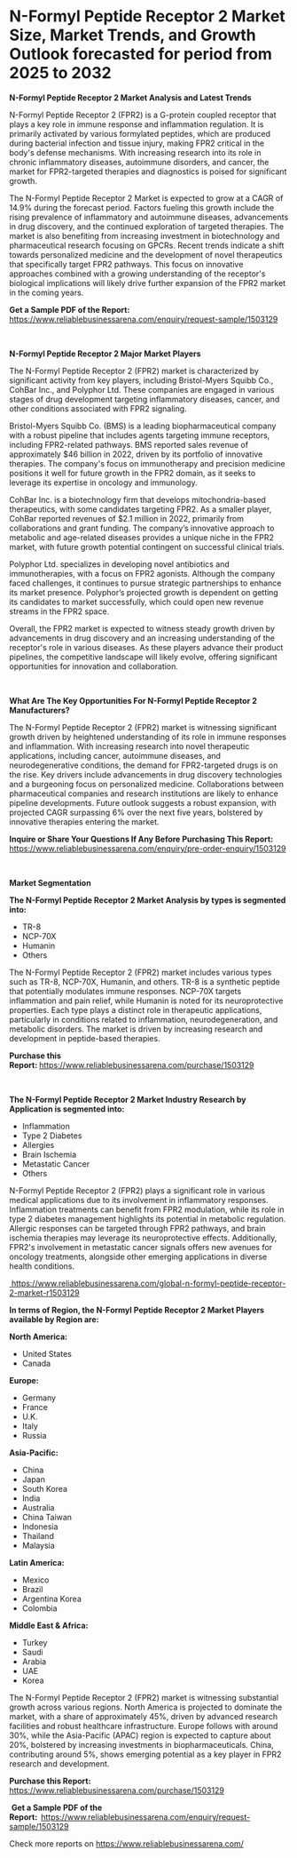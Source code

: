 <p><h1>N-Formyl Peptide Receptor 2 Market Size, Market Trends, and Growth Outlook forecasted for period from 2025 to 2032</h1></p><p><strong>N-Formyl Peptide Receptor 2 Market Analysis and Latest Trends</strong></p>
<p><p>N-Formyl Peptide Receptor 2 (FPR2) is a G-protein coupled receptor that plays a key role in immune response and inflammation regulation. It is primarily activated by various formylated peptides, which are produced during bacterial infection and tissue injury, making FPR2 critical in the body's defense mechanisms. With increasing research into its role in chronic inflammatory diseases, autoimmune disorders, and cancer, the market for FPR2-targeted therapies and diagnostics is poised for significant growth.</p><p>The N-Formyl Peptide Receptor 2 Market is expected to grow at a CAGR of 14.9% during the forecast period. Factors fueling this growth include the rising prevalence of inflammatory and autoimmune diseases, advancements in drug discovery, and the continued exploration of targeted therapies. The market is also benefiting from increasing investment in biotechnology and pharmaceutical research focusing on GPCRs. Recent trends indicate a shift towards personalized medicine and the development of novel therapeutics that specifically target FPR2 pathways. This focus on innovative approaches combined with a growing understanding of the receptor's biological implications will likely drive further expansion of the FPR2 market in the coming years.</p></p>
<p><strong>Get a Sample PDF of the Report:&nbsp;</strong> <a href="https://www.reliablebusinessarena.com/enquiry/request-sample/1503129?utm_campaign=3163&utm_medium=2&utm_source=Github&utm_content=ia&utm_term=23032025&utm_id=n-formyl-peptide-receptor-2">https://www.reliablebusinessarena.com/enquiry/request-sample/1503129</a></p>
<p>&nbsp;</p>
<p><strong>N-Formyl Peptide Receptor 2 Major Market Players</strong></p>
<p><p>The N-Formyl Peptide Receptor 2 (FPR2) market is characterized by significant activity from key players, including Bristol-Myers Squibb Co., CohBar Inc., and Polyphor Ltd. These companies are engaged in various stages of drug development targeting inflammatory diseases, cancer, and other conditions associated with FPR2 signaling.</p><p>Bristol-Myers Squibb Co. (BMS) is a leading biopharmaceutical company with a robust pipeline that includes agents targeting immune receptors, including FPR2-related pathways. BMS reported sales revenue of approximately $46 billion in 2022, driven by its portfolio of innovative therapies. The company's focus on immunotherapy and precision medicine positions it well for future growth in the FPR2 domain, as it seeks to leverage its expertise in oncology and immunology.</p><p>CohBar Inc. is a biotechnology firm that develops mitochondria-based therapeutics, with some candidates targeting FPR2. As a smaller player, CohBar reported revenues of $2.1 million in 2022, primarily from collaborations and grant funding. The company’s innovative approach to metabolic and age-related diseases provides a unique niche in the FPR2 market, with future growth potential contingent on successful clinical trials.</p><p>Polyphor Ltd. specializes in developing novel antibiotics and immunotherapies, with a focus on FPR2 agonists. Although the company faced challenges, it continues to pursue strategic partnerships to enhance its market presence. Polyphor’s projected growth is dependent on getting its candidates to market successfully, which could open new revenue streams in the FPR2 space.</p><p>Overall, the FPR2 market is expected to witness steady growth driven by advancements in drug discovery and an increasing understanding of the receptor's role in various diseases. As these players advance their product pipelines, the competitive landscape will likely evolve, offering significant opportunities for innovation and collaboration.</p></p>
<p>&nbsp;</p>
<p><strong>What Are The Key Opportunities For N-Formyl Peptide Receptor 2 Manufacturers?</strong></p>
<p><p>The N-Formyl Peptide Receptor 2 (FPR2) market is witnessing significant growth driven by heightened understanding of its role in immune responses and inflammation. With increasing research into novel therapeutic applications, including cancer, autoimmune diseases, and neurodegenerative conditions, the demand for FPR2-targeted drugs is on the rise. Key drivers include advancements in drug discovery technologies and a burgeoning focus on personalized medicine. Collaborations between pharmaceutical companies and research institutions are likely to enhance pipeline developments. Future outlook suggests a robust expansion, with projected CAGR surpassing 6% over the next five years, bolstered by innovative therapies entering the market.</p></p>
<p><strong>Inquire or Share Your Questions If Any Before Purchasing This Report:</strong> <a href="https://www.reliablebusinessarena.com/enquiry/pre-order-enquiry/1503129?utm_campaign=3163&utm_medium=2&utm_source=Github&utm_content=ia&utm_term=23032025&utm_id=n-formyl-peptide-receptor-2">https://www.reliablebusinessarena.com/enquiry/pre-order-enquiry/1503129</a></p>
<p>&nbsp;</p>
<p><strong>Market Segmentation</strong></p>
<p><strong>The N-Formyl Peptide Receptor 2 Market Analysis by types is segmented into:</strong></p>
<p><ul><li>TR-8</li><li>NCP-70X</li><li>Humanin</li><li>Others</li></ul></p>
<p><p>The N-Formyl Peptide Receptor 2 (FPR2) market includes various types such as TR-8, NCP-70X, Humanin, and others. TR-8 is a synthetic peptide that potentially modulates immune responses. NCP-70X targets inflammation and pain relief, while Humanin is noted for its neuroprotective properties. Each type plays a distinct role in therapeutic applications, particularly in conditions related to inflammation, neurodegeneration, and metabolic disorders. The market is driven by increasing research and development in peptide-based therapies.</p></p>
<p><strong>Purchase this Report:&nbsp;</strong><a href="https://www.reliablebusinessarena.com/purchase/1503129?utm_campaign=3163&utm_medium=2&utm_source=Github&utm_content=ia&utm_term=23032025&utm_id=n-formyl-peptide-receptor-2">https://www.reliablebusinessarena.com/purchase/1503129</a></p>
<p>&nbsp;</p>
<p><strong>The N-Formyl Peptide Receptor 2 Market Industry Research by Application is segmented into:</strong></p>
<p><ul><li>Inflammation</li><li>Type 2 Diabetes</li><li>Allergies</li><li>Brain Ischemia</li><li>Metastatic Cancer</li><li>Others</li></ul></p>
<p><p>N-Formyl Peptide Receptor 2 (FPR2) plays a significant role in various medical applications due to its involvement in inflammatory responses. Inflammation treatments can benefit from FPR2 modulation, while its role in type 2 diabetes management highlights its potential in metabolic regulation. Allergic responses can be targeted through FPR2 pathways, and brain ischemia therapies may leverage its neuroprotective effects. Additionally, FPR2's involvement in metastatic cancer signals offers new avenues for oncology treatments, alongside other emerging applications in diverse health conditions.</p></p>
<p><a href="https://www.reliablebusinessarena.com/global-n-formyl-peptide-receptor-2-market-r1503129?utm_campaign=3163&utm_medium=2&utm_source=Github&utm_content=ia&utm_term=23032025&utm_id=n-formyl-peptide-receptor-2">&nbsp;https://www.reliablebusinessarena.com/global-n-formyl-peptide-receptor-2-market-r1503129</a></p>
<p><strong>In terms of Region, the N-Formyl Peptide Receptor 2 Market Players available by Region are:</strong></p>
<p>
    <p> <strong> North America: </strong>
        <ul>
            <li>United States</li>
            <li>Canada</li>
        </ul>
        </p> 
    <p> <strong> Europe: </strong>
        <ul>
            <li>Germany</li>
            <li>France</li>
            <li>U.K.</li>
            <li>Italy</li>
            <li>Russia</li>
        </ul>
        </p> 
    <p> <strong> Asia-Pacific: </strong>
        <ul>
            <li>China</li>
            <li>Japan</li>
            <li>South Korea</li>
            <li>India</li>
            <li>Australia</li>
            <li>China Taiwan</li>
            <li>Indonesia</li>
            <li>Thailand</li>
            <li>Malaysia</li>
        </ul>
        </p> 
    <p> <strong> Latin America: </strong>
        <ul>
            <li>Mexico</li>
            <li>Brazil</li>
            <li>Argentina Korea</li>
            <li>Colombia</li>
        </ul>
        </p> 
    <p> <strong> Middle East & Africa: </strong>
        <ul>
            <li>Turkey</li>
            <li>Saudi</li>
            <li>Arabia</li>
            <li>UAE</li>
            <li>Korea</li>
        </ul>
    </p>
    </p>
<p><p>The N-Formyl Peptide Receptor 2 (FPR2) market is witnessing substantial growth across various regions. North America is projected to dominate the market, with a share of approximately 45%, driven by advanced research facilities and robust healthcare infrastructure. Europe follows with around 30%, while the Asia-Pacific (APAC) region is expected to capture about 20%, bolstered by increasing investments in biopharmaceuticals. China, contributing around 5%, shows emerging potential as a key player in FPR2 research and development.</p></p>
<p><strong>Purchase this Report: </strong><a href="https://www.reliablebusinessarena.com/purchase/1503129?utm_campaign=3163&utm_medium=2&utm_source=Github&utm_content=ia&utm_term=23032025&utm_id=n-formyl-peptide-receptor-2">https://www.reliablebusinessarena.com/purchase/1503129</a></p>
<p>&nbsp;<strong>Get a Sample PDF of the Report:&nbsp;&nbsp;</strong><a href="https://www.reliablebusinessarena.com/enquiry/request-sample/1503129?utm_campaign=3163&utm_medium=2&utm_source=Github&utm_content=ia&utm_term=23032025&utm_id=n-formyl-peptide-receptor-2">https://www.reliablebusinessarena.com/enquiry/request-sample/1503129</a></p>
<p><strong></strong></p>
<p>Check more reports on <a href="https://www.reliablebusinessarena.com/?utm_campaign=3163&utm_medium=2&utm_source=Github&utm_content=ia&utm_term=23032025&utm_id=n-formyl-peptide-receptor-2">https://www.reliablebusinessarena.com/</a></p>